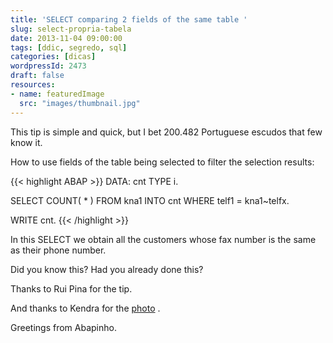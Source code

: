 ```yaml
---
title: 'SELECT comparing 2 fields of the same table '
slug: select-propria-tabela
date: 2013-11-04 09:00:00
tags: [ddic, segredo, sql]
categories: [dicas]
wordpressId: 2473
draft: false
resources:
- name: featuredImage
  src: "images/thumbnail.jpg"
---
```

This tip is simple and quick, but I bet 200.482 Portuguese escudos that few know it.

<!--more-->

How to use fields of the table being selected to filter the selection results:


{{< highlight ABAP >}}
DATA: cnt TYPE i.

SELECT COUNT( * )
       FROM kna1
       INTO cnt
       WHERE telf1 = kna1~telfx.

WRITE cnt.
{{< /highlight >}}

In this SELECT we obtain all the customers whose fax number is the same as their phone number.

Did you know this? Had you already done this?

Thanks to Rui Pina for the tip.

And thanks to Kendra for the [photo][1] .

Greetings from Abapinho.

   [1]: http://www.flickr.com/photos/63614902@N00/1389081153
